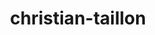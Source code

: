---
title: christian-taillon
github: https://github.com/christian-taillon
mode: dark
transition: 3s
archetype:
  - Little Bit of Everything
---